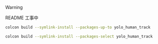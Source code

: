 > [!WARNING]
> README 工事中

```bash
colcon build --symlink-install --packages-up-to yolo_human_track
```
```bash
colcon build --symlink-install --packages-select yolo_human_track
```